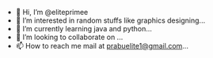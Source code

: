 - 👋 Hi, I’m @eliteprimee
- 👀 I’m interested in random stuffs like graphics designing...
- 🌱 I’m currently learning java and python...
- 💞️ I’m looking to collaborate on ...
- 📫 How to reach me mail at prabuelite1@gmail.com...

<!---
eliteprimee/eliteprimee is a ✨ special ✨ repository because its `README.md` (this file) appears on your GitHub profile.
You can click the Preview link to take a look at your changes.
--->
